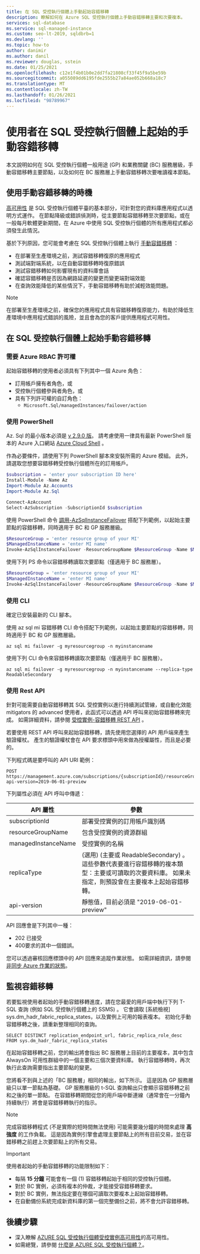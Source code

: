 ```yaml
---
title: 在 SQL 受控執行個體上手動起始容錯移轉
description: 瞭解如何在 Azure SQL 受控執行個體上手動容錯移轉主要和次要複本。
services: sql-database
ms.service: sql-managed-instance
ms.custom: seo-lt-2019, sqldbrb=1
ms.devlang: ''
ms.topic: how-to
author: danimir
ms.author: danil
ms.reviewer: douglas, sstein
ms.date: 01/25/2021
ms.openlocfilehash: c12e1f4b01b0e2dd7fa21808cf33f45f9a5be59b
ms.sourcegitcommit: a055089dd6195fde2555b27a84ae052b668a18c7
ms.translationtype: MT
ms.contentlocale: zh-TW
ms.lasthandoff: 01/26/2021
ms.locfileid: "98789967"
---
```

# <a name="user-initiated-manual-failover-on-sql-managed-instance"></a>使用者在 SQL 受控執行個體上起始的手動容錯移轉

本文說明如何在 SQL 受控執行個體一般用途 (GP) 和業務關鍵 (BC) 服務層級，手動容錯移轉主要節點，以及如何在 BC 服務層上手動容錯移轉次要唯讀複本節點。

## <a name="when-to-use-manual-failover"></a>使用手動容錯移轉的時機

[高可用性](../database/high-availability-sla.md) 是 SQL 受控執行個體平臺的基本部分，可針對您的資料庫應用程式以透明方式運作。 在節點降級或錯誤偵測時，從主要節點容錯移轉至次要節點，或在一般每月軟體更新期間，在 Azure 中使用 SQL 受控執行個體的所有應用程式都必須發生此情況。

基於下列原因，您可能會考慮在 SQL 受控執行個體上執行 [手動容錯移轉](../database/high-availability-sla.md#testing-application-fault-resiliency) ：
- 在部署至生產環境之前，測試容錯移轉復原的應用程式
- 測試端對端系統，以在自動容錯移轉時復原錯誤
- 測試容錯移轉如何影響現有的資料庫會話
- 確認容錯移轉是否因為網路延遲的變更而變更端對端效能
- 在查詢效能降低的某些情況下，手動容錯移轉有助於減輕效能問題。

> [!NOTE]
> 在部署至生產環境之前，確保您的應用程式具有容錯移轉復原能力，有助於降低生產環境中應用程式錯誤的風險，並且會為您的客戶提供應用程式可用性。

## <a name="initiate-manual-failover-on-sql-managed-instance"></a>在 SQL 受控執行個體上起始手動容錯移轉

### <a name="azure-rbac-permissions-required"></a>需要 Azure RBAC 許可權

起始容錯移轉的使用者必須具有下列其中一個 Azure 角色：

- 訂用帳戶擁有者角色，或
- 受控執行個體參與者角色，或
- 具有下列許可權的自訂角色：
  - `Microsoft.Sql/managedInstances/failover/action`

### <a name="using-powershell"></a>使用 PowerShell

Az. Sql 的最小版本必須是 [v 2.9.0 版](https://www.powershellgallery.com/packages/Az.Sql/2.9.0)。 請考慮使用一律具有最新 PowerShell 版本的 Azure 入口網站 [Azure Cloud Shell](../../cloud-shell/overview.md) 。 

作為必要條件，請使用下列 PowerShell 腳本來安裝所需的 Azure 模組。 此外，請選取您想要容錯移轉受控執行個體所在的訂用帳戶。

```powershell
$subscription = 'enter your subscription ID here'
Install-Module -Name Az
Import-Module Az.Accounts
Import-Module Az.Sql

Connect-AzAccount
Select-AzSubscription -SubscriptionId $subscription
```

使用 PowerShell 命令 [調用-AzSqlInstanceFailover](/powershell/module/az.sql/invoke-azsqlinstancefailover) 搭配下列範例，以起始主要節點的容錯移轉，同時適用于 BC 和 GP 服務層級。

```powershell
$ResourceGroup = 'enter resource group of your MI'
$ManagedInstanceName = 'enter MI name'
Invoke-AzSqlInstanceFailover -ResourceGroupName $ResourceGroup -Name $ManagedInstanceName
```

使用下列 PS 命令以容錯移轉讀取次要節點（僅適用于 BC 服務層）。

```powershell
$ResourceGroup = 'enter resource group of your MI'
$ManagedInstanceName = 'enter MI name'
Invoke-AzSqlInstanceFailover -ResourceGroupName $ResourceGroup -Name $ManagedInstanceName -ReadableSecondary
```

### <a name="using-cli"></a>使用 CLI

確定已安裝最新的 CLI 腳本。

使用 az sql mi 容錯移轉 CLI 命令搭配下列範例，以起始主要節點的容錯移轉，同時適用于 BC 和 GP 服務層級。

```cli
az sql mi failover -g myresourcegroup -n myinstancename
```

使用下列 CLI 命令來容錯移轉讀取次要節點（僅適用于 BC 服務層）。

```cli
az sql mi failover -g myresourcegroup -n myinstancename --replica-type ReadableSecondary
```

### <a name="using-rest-api"></a>使用 Rest API

針對可能需要自動容錯移轉其 SQL 受控實例以進行持續測試管線，或自動化效能 mitigators 的 advanced 使用者，此函式可以透過 API 呼叫來初始容錯移轉來完成。 如需詳細資料，請參閱 [受控實例-容錯移轉 REST API](/rest/api/sql/managed%20instances%20-%20failover/failover) 。

若要使用 REST API 呼叫來起始容錯移轉，請先使用您選擇的 API 用戶端來產生驗證權杖。 產生的驗證權杖會在 API 要求標頭中用來做為授權屬性，而且是必要的。

下列程式碼是要呼叫的 API URI 範例：

```HTTP
POST https://management.azure.com/subscriptions/{subscriptionId}/resourceGroups/{resourceGroupName}/providers/Microsoft.Sql/managedInstances/{managedInstanceName}/failover?api-version=2019-06-01-preview
```

下列屬性必須在 API 呼叫中傳遞：

| **API 屬性** | **參數** |
| --- | --- |
| subscriptionId | 部署受控實例的訂用帳戶識別碼 |
| resourceGroupName | 包含受控實例的資源群組 |
| managedInstanceName | 受控實例的名稱 |
| replicaType |  (選用)  (主要或 ReadableSecondary) 。 這些參數代表要進行容錯移轉的複本類型：主要或可讀取的次要資料庫。 如果未指定，則預設會在主要複本上起始容錯移轉。 |
| api-version | 靜態值，目前必須是 "2019-06-01-preview" |

API 回應會是下列其中一種：

- 202 已接受
- 400要求的其中一個錯誤。

您可以透過審核回應標頭中的 API 回應來追蹤作業狀態。 如需詳細資訊，請參閱 [非同步 Azure 作業的狀態](../../azure-resource-manager/management/async-operations.md)。

## <a name="monitor-the-failover"></a>監視容錯移轉

若要監視使用者起始的手動容錯移轉進度，請在您最愛的用戶端中執行下列 T-SQL 查詢 (例如 SQL 受控執行個體上的 SSMS) 。 它會讀取 [系統檢視] sys.dm_hadr_fabric_replica_states，以及實例上可用的報表複本。 初始化手動容錯移轉之後，請重新整理相同的查詢。

```T-SQL
SELECT DISTINCT replication_endpoint_url, fabric_replica_role_desc FROM sys.dm_hadr_fabric_replica_states
```

在起始容錯移轉之前，您的輸出將會指出 BC 服務層上目前的主要複本，其中包含 AlwaysOn 可用性群組中的一個主要和三個次要資料庫。 執行容錯移轉時，再次執行此查詢需要指出主要節點的變更。

您將看不到與上述的「BC 服務層」相同的輸出，如下所示。 這是因為 GP 服務層級只以單一節點為基礎。 GP 服務層級的 t-SQL 查詢輸出只會顯示容錯移轉之前和之後的單一節點。 在容錯移轉期間從您的用戶端中斷連線（通常會在一分鐘內持續執行）將會是容錯移轉執行的指示。

> [!NOTE]
> 完成容錯移轉程式 (不是實際的短時間無法使用) 可能需要幾分鐘的時間來處理 **高強度** 的工作負載。 這是因為實例引擎會處理主要節點上的所有目前交易，並在容錯移轉之前趕上次要節點上的所有交易。

> [!IMPORTANT]
> 使用者起始的手動容錯移轉的功能限制如下：
> - 每隔 **15 分鐘** 可能會有一個 (1) 容錯移轉起始于相同的受控執行個體。
> - 對於 BC 實例，必須有複本的仲裁，才能接受容錯移轉要求。
> - 對於 BC 實例，無法指定要在哪個可讀取次要複本上起始容錯移轉。
> - 在自動備份系統完成新資料庫的第一個完整備份之前，將不會允許容錯移轉。

## <a name="next-steps"></a>後續步驟

- 深入瞭解 [AZURE SQL 受控執行個體受控實例高可用性](../database/high-availability-sla.md)的高可用性。
- 如需總覽，請參閱 [什麼是 AZURE SQL 受控執行個體？](sql-managed-instance-paas-overview.md)。
